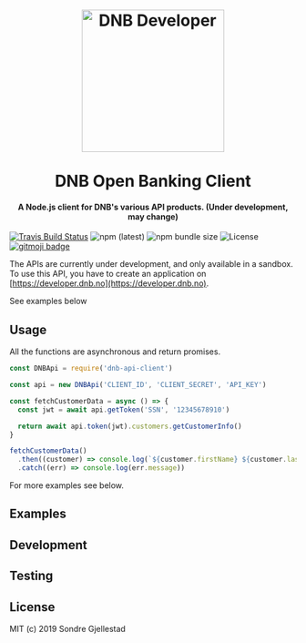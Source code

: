 <h1 align="center">
  <a href='https://developer.dnb.no' ><img src='https://svgshare.com/i/BkG.svg' width="250" title='DNB Developer' /></a>
  <br>
  <br>
  DNB Open Banking Client
</h1>

<h4 align="center">A Node.js client for DNB's various API products. (Under development, may change)</h4>

[![Travis Build Status](https://img.shields.io/travis/sondregj/dnb-api.svg?style=flat-square)](https://travis-ci.org/sondregj/dnb-api)
![npm (latest)](https://img.shields.io/npm/v/dnb-api/latest.svg?style=flat-square)
![npm bundle size](https://img.shields.io/bundlephobia/min/dnb-api.svg?style=flat-square)
![License](https://img.shields.io/github/license/sondregj/dnb-api.svg?style=flat-square)
[![gitmoji badge](https://img.shields.io/badge/gitmoji-%20😜%20😍-FFDD67.svg?style=flat-square)](https://github.com/carloscuesta/gitmoji)

The APIs are currently under development, and only available in a sandbox. To use this API, you have to create an application on [https://developer.dnb.no](https://developer.dnb.no).

See examples below

## Usage

All the functions are asynchronous and return promises.

```javascript
const DNBApi = require('dnb-api-client')

const api = new DNBApi('CLIENT_ID', 'CLIENT_SECRET', 'API_KEY')

const fetchCustomerData = async () => {
  const jwt = await api.getToken('SSN', '12345678910')

  return await api.token(jwt).customers.getCustomerInfo()
}

fetchCustomerData()
  .then((customer) => console.log(`${customer.firstName} ${customer.lastName}`))
  .catch((err) => console.log(err.message))
```

For more examples see below.

## Examples

## Development

## Testing

## License

MIT (c) 2019 Sondre Gjellestad
